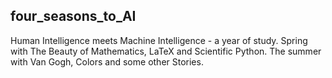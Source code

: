 ## four_seasons_to_AI
Human Intelligence meets Machine Intelligence - a year of study.
Spring with The Beauty of Mathematics, LaTeX and Scientific Python.
The summer with Van Gogh, Colors and some other Stories.
